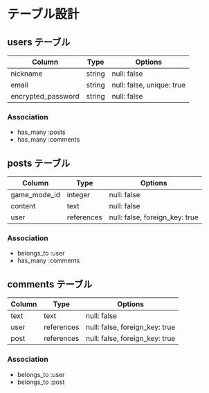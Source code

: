 # テーブル設計

## users テーブル

| Column              | Type   | Options     |
| ------------------- | ------ | ----------- |
| nickname            | string | null: false |
| email               | string | null: false, unique: true |
| encrypted_password  | string | null: false |

### Association

- has_many :posts
- has_many :comments

## posts テーブル

| Column       | Type       | Options     |
| ------------ | ---------- | ----------- |
| game_mode_id | integer    | null: false |
| content      | text       | null: false |
| user         | references | null: false, foreign_key: true |

### Association

- belongs_to :user
- has_many :comments

## comments テーブル

| Column  | Type       | Options     |
| ------- | ---------- | ----------- |
| text    | text       | null: false |
| user    | references | null: false, foreign_key: true |
| post    | references | null: false, foreign_key: true |

### Association

- belongs_to :user
- belongs_to :post
